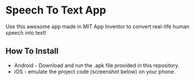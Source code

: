 # Speech To Text App
Use this awesome app made in MIT App Inventor to convert real-life human speech into text!

## How To Install

- Android - Download and run the .apk file provided in this repository.
- iOS - emulate the project code (screenshot below) on your phone.
